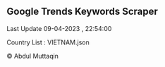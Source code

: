 

## Google Trends Keywords Scraper 
 
Last Update 09-04-2023 , 22:54:00

Country List :
VIETNAM.json



© Abdul Muttaqin 

